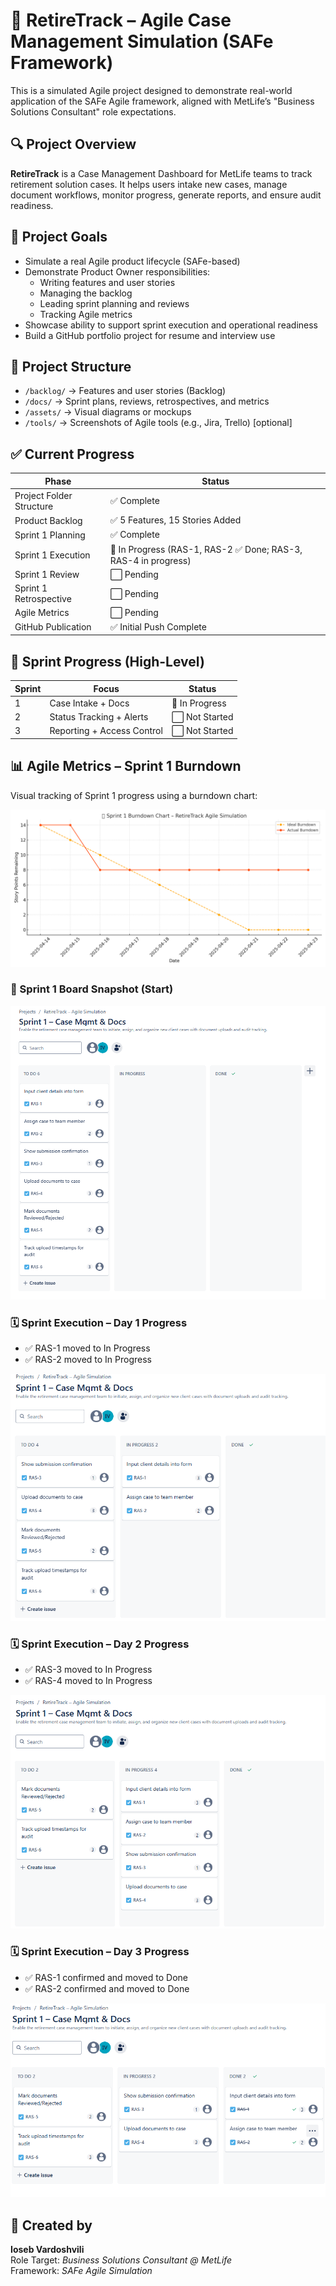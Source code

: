 # 🧩 RetireTrack – Agile Case Management Simulation (SAFe Framework)

This is a simulated Agile project designed to demonstrate real-world application of the SAFe Agile framework, aligned with MetLife’s "Business Solutions Consultant" role expectations.

## 🔍 Project Overview

**RetireTrack** is a Case Management Dashboard for MetLife teams to track retirement solution cases. It helps users intake new cases, manage document workflows, monitor progress, generate reports, and ensure audit readiness.

## 🧠 Project Goals

- Simulate a real Agile product lifecycle (SAFe-based)
- Demonstrate Product Owner responsibilities:
  - Writing features and user stories
  - Managing the backlog
  - Leading sprint planning and reviews
  - Tracking Agile metrics
- Showcase ability to support sprint execution and operational readiness
- Build a GitHub portfolio project for resume and interview use

## 📂 Project Structure

- `/backlog/` → Features and user stories (Backlog)
- `/docs/` → Sprint plans, reviews, retrospectives, and metrics
- `/assets/` → Visual diagrams or mockups
- `/tools/` → Screenshots of Agile tools (e.g., Jira, Trello) [optional]

## ✅ Current Progress

| Phase                  | Status                              |
|------------------------|--------------------------------------|
| Project Folder Structure | ✅ Complete                         |
| Product Backlog        | ✅ 5 Features, 15 Stories Added      |
| Sprint 1 Planning      | ✅ Complete                          |
| Sprint 1 Execution     | 🚀 In Progress (RAS-1, RAS-2 ✅ Done; RAS-3, RAS-4 in progress)|
| Sprint 1 Review        | ⬜ Pending                           |
| Sprint 1 Retrospective | ⬜ Pending                           |
| Agile Metrics          | ⬜ Pending                           |
| GitHub Publication     | ✅ Initial Push Complete             |

## 📆 Sprint Progress (High-Level)

| Sprint | Focus                         | Status        |
|--------|-------------------------------|---------------|
| 1      | Case Intake + Docs            | 🚀 In Progress|
| 2      | Status Tracking + Alerts      | ⬜ Not Started|
| 3      | Reporting + Access Control    | ⬜ Not Started|

## 📊 Agile Metrics – Sprint 1 Burndown

Visual tracking of Sprint 1 progress using a burndown chart:

![Sprint 1 Burndown Day 3](assets/metrics/sprint1_burndown_day3.png)

### 🧩 Sprint 1 Board Snapshot (Start)  
![Sprint 1 Jira Board](assets/board-screenshots/sprint1_board_start_jira.png)

### 🗓️ Sprint Execution – Day 1 Progress
- ✅ RAS-1 moved to In Progress
- ✅ RAS-2 moved to In Progress

![Sprint 1 Day 1 Jira Board](assets/board-screenshots/sprint1_day1_jira.png)

### 🗓️ Sprint Execution – Day 2 Progress
- ✅ RAS-3 moved to In Progress
- ✅ RAS-4 moved to In Progress

![Sprint 1 Day 2 Jira Board](assets/board-screenshots/sprint1_day2_jira.png)

### 🗓️ Sprint Execution – Day 3 Progress
- ✅ RAS-1 confirmed and moved to Done
- ✅ RAS-2 confirmed and moved to Done

![Sprint 1 Day 3 Jira Board](assets/board-screenshots/sprint1_day3_jira.png)

## 👤 Created by

**Ioseb Vardoshvili**  
Role Target: *Business Solutions Consultant @ MetLife*  
Framework: *SAFe Agile Simulation*
